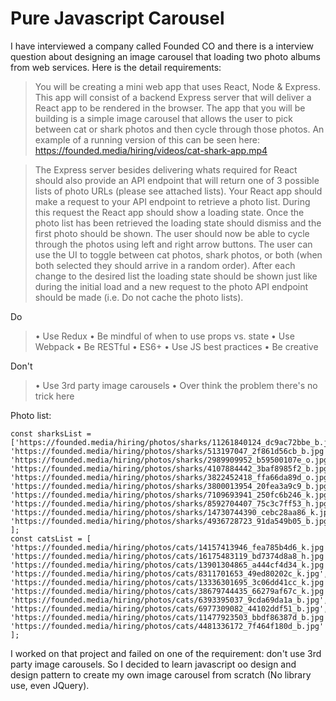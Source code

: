 # Pure Javascript Carousel

I have interviewed a company called Founded CO and there is a interview question about designing an image carousel that loading two photo albums from web services.
Here is the detail requirements: 
 >You will be creating a mini web app that uses React, Node &
Express. This app will consist of a backend Express
server that will deliver a React app to be rendered in the
browser. The app that you will be building is a simple
image carousel that allows the user to pick between cat or
shark photos and then cycle through those photos. An
example of a running version of this can be seen here:
https://founded.media/hiring/videos/cat-shark-app.mp4

>The Express server besides delivering whats required for React should also provide an API endpoint
that will return one of 3 possible lists of photo URLs (please see attached lists). Your React app
should make a request to your API endpoint to retrieve a photo list. During this request the React
app should show a loading state. Once the photo list has been retrieved the loading state should
dismiss and the first photo should be shown. The user should now be able to cycle through the
photos using left and right arrow buttons. The user can use the UI to toggle between cat photos,
shark photos, or both (when both selected they should arrive in a random order). After each
change to the desired list the loading state should be shown just like during the initial load and a
new request to the photo API endpoint should be made (i.e. Do not cache the photo lists).

Do
> • Use Redux
• Be mindful of when to use props vs. state
• Use Webpack
• Be RESTful
• ES6+
• Use JS best practices
• Be creative

Don't 
>• Use 3rd party image carousels
• Over think the problem there's no
trick here

Photo list:

    const sharksList = ['https://founded.media/hiring/photos/sharks/11261840124_dc9ac72bbe_b.jpg',
    'https://founded.media/hiring/photos/sharks/513197047_2f861d56cb_b.jpg',
    'https://founded.media/hiring/photos/sharks/2989909952_b59500107e_o.jpg',
    'https://founded.media/hiring/photos/sharks/4107884442_3baf8985f2_b.jpg',
    'https://founded.media/hiring/photos/sharks/3822452418_ffa66da89d_o.jpg',
    'https://founded.media/hiring/photos/sharks/3800013954_20fea3a9c9_b.jpg',
    'https://founded.media/hiring/photos/sharks/7109693941_250fc6b246_k.jpg',
    'https://founded.media/hiring/photos/sharks/8592704407_75c3c7ff53_h.jpg',
    'https://founded.media/hiring/photos/sharks/14730744390_cebc28aa86_k.jpg',
    'https://founded.media/hiring/photos/sharks/4936728723_91da549b05_b.jpg',
    ];
    const catsList = [
    'https://founded.media/hiring/photos/cats/14157413946_fea785b4d6_k.jpg',
    'https://founded.media/hiring/photos/cats/16175483119_bd7374d8a8_h.jpg',
    'https://founded.media/hiring/photos/cats/13901304865_a444cf4d34_k.jpg',
    'https://founded.media/hiring/photos/cats/8311701653_49ed80202c_k.jpg',
    'https://founded.media/hiring/photos/cats/13336301695_3c06dd41cc_k.jpg',
    'https://founded.media/hiring/photos/cats/38679744435_66279af67c_k.jpg',
    'https://founded.media/hiring/photos/cats/6393395037_9cda69da1a_b.jpg',
    'https://founded.media/hiring/photos/cats/6977309082_44102ddf51_b.jpg',
    'https://founded.media/hiring/photos/cats/11477923503_bbdf86387d_b.jpg',
    'https://founded.media/hiring/photos/cats/4481336172_7f464f180d_b.jpg'
    ];


I worked on that project and failed on one of the requirement: don't use 3rd party image carousels. So I decided to learn javascript oo design and design pattern to create my own image carousel from scratch (No library use, even JQuery).